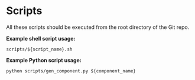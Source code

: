 # Scripts

All these scripts should be executed from the root directory of the Git repo.

**Example shell script usage:**

```shell
scripts/${script_name}.sh
```

**Example Python script usage:**

```shell
python scripts/gen_component.py ${component_name}
```
